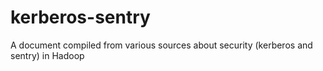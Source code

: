 # kerberos-sentry
A document compiled from various sources about security (kerberos and sentry) in Hadoop 
